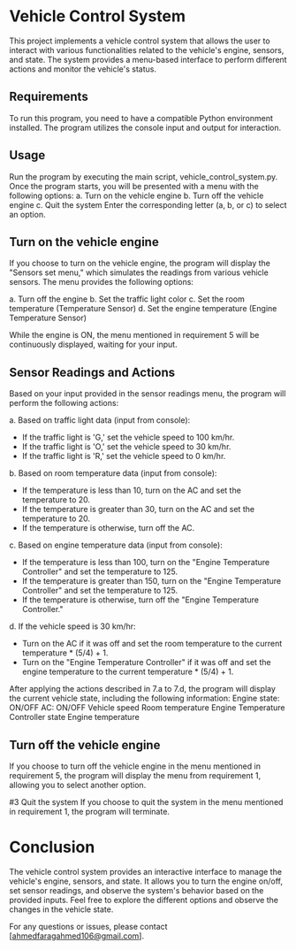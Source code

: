 # Vehicle Control System

This project implements a vehicle control system that allows the user to interact with various functionalities related to the vehicle's engine, sensors, and state. The system provides a menu-based interface to perform different actions and monitor the vehicle's status.

## Requirements
To run this program, you need to have a compatible Python environment installed. The program utilizes the console input and output for interaction.

## Usage
Run the program by executing the main script, vehicle_control_system.py.
Once the program starts, you will be presented with a menu with the following options:
a. Turn on the vehicle engine
b. Turn off the vehicle engine
c. Quit the system
Enter the corresponding letter (a, b, or c) to select an option.
## Turn on the vehicle engine
If you choose to turn on the vehicle engine, the program will display the "Sensors set menu," which simulates the readings from various vehicle sensors. The menu provides the following options:

a. Turn off the engine
b. Set the traffic light color
c. Set the room temperature (Temperature Sensor)
d. Set the engine temperature (Engine Temperature Sensor)

While the engine is ON, the menu mentioned in requirement 5 will be continuously displayed, waiting for your input.
## Sensor Readings and Actions
Based on your input provided in the sensor readings menu, the program will perform the following actions:

a. Based on traffic light data (input from console):
- If the traffic light is 'G,' set the vehicle speed to 100 km/hr.
- If the traffic light is 'O,' set the vehicle speed to 30 km/hr.
- If the traffic light is 'R,' set the vehicle speed to 0 km/hr.

b. Based on room temperature data (input from console):
- If the temperature is less than 10, turn on the AC and set the temperature to 20.
- If the temperature is greater than 30, turn on the AC and set the temperature to 20.
- If the temperature is otherwise, turn off the AC.

c. Based on engine temperature data (input from console):
- If the temperature is less than 100, turn on the "Engine Temperature Controller" and set the temperature to 125.
- If the temperature is greater than 150, turn on the "Engine Temperature Controller" and set the temperature to 125.
- If the temperature is otherwise, turn off the "Engine Temperature Controller."

d. If the vehicle speed is 30 km/hr:
- Turn on the AC if it was off and set the room temperature to the current temperature * (5/4) + 1.
- Turn on the "Engine Temperature Controller" if it was off and set the engine temperature to the current temperature * (5/4) + 1.

After applying the actions described in 7.a to 7.d, the program will display the current vehicle state, including the following information:
Engine state: ON/OFF
AC: ON/OFF
Vehicle speed
Room temperature
Engine Temperature Controller state
Engine temperature
## Turn off the vehicle engine
If you choose to turn off the vehicle engine in the menu mentioned in requirement 5, the program will display the menu from requirement 1, allowing you to select another option.

#3 Quit the system
If you choose to quit the system in the menu mentioned in requirement 1, the program will terminate.

# Conclusion
The vehicle control system provides an interactive interface to manage the vehicle's engine, sensors, and state. It allows you to turn the engine on/off, set sensor readings, and observe the system's behavior based on the provided inputs. Feel free to explore the different options and observe the changes in the vehicle state.

For any questions or issues, please contact [ahmedfaragahmed106@gmail.com].
